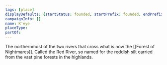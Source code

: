 ```yaml
---
tags: [place]
displayDefaults: {startStatus: founded, startPrefix: founded, endPrefix: destroyed, endStatus: destroyed}
campaignInfo: []
name: K'eye
placeType:
partOf:
---
```


The northernmost of the two rivers that cross what is now the [[Forest of Nightmares]]. Called the Red River, so named for the reddish silt carried from the vast pine forests in the highlands.

